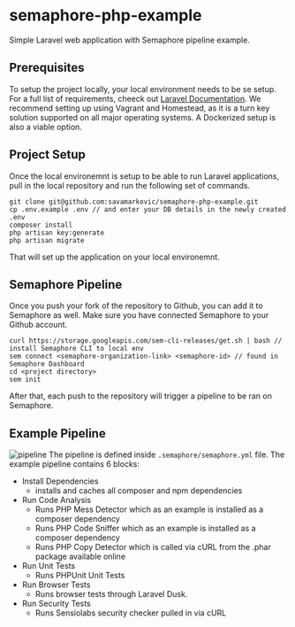 # semaphore-php-example

Simple Laravel web application with Semaphore pipeline example.

## Prerequisites

To setup the project locally, your local environment needs to be se setup. For a full list of requirements, 
cheeck out [Laravel Documentation](https://laravel.com/docs/5.7#server-requirements).
We recommend setting up using Vagrant and Homestead, as it is a turn key solution supported on all major operating systems. 
A Dockerized setup is also a viable option. 

## Project Setup

Once the local environemnt is setup to be able to run Laravel applications, pull in the local repository and run the following
set of commands.

```
git clone git@github.com:savamarkovic/semaphore-php-example.git
cp .env.example .env // and enter your DB details in the newly created .env
composer install
php artisan key:generate
php artisan migrate

```
That will set up the application on your local environemnt. 

## Semaphore Pipeline

Once you push your fork of the repository to Github, you can add it to Semaphore as well. Make sure you have connected Semaphore
to your Github account.
```
curl https://storage.googleapis.com/sem-cli-releases/get.sh | bash // install Semaphore CLI to local env
sem connect <semaphore-organization-link> <semaphore-id> // found in Semaphore Dashboard
cd <project directory>
sem init
```
After that, each push to the repository will trigger a pipeline to be ran on Semaphore.

## Example Pipeline
![pipeline](https://i.imgur.com/mg1bcsQ.png)
The pipeline is defined inside `.semaphore/semaphore.yml` file.
The example pipeline contains 6 blocks:
 - Install Dependencies 
    -  installs and caches all composer and npm dependencies
 - Run Code Analysis 
    - Runs PHP Mess Detector which as an example is installed as a composer dependency
    - Runs PHP Code Sniffer which as an example is installed as a composer dependency
    - Runs PHP Copy Detector which is called via cURL from the .phar package available online
 - Run Unit Tests
    - Runs PHPUnit Unit Tests
 - Run Browser Tests
    - Runs browser tests through Laravel Dusk. 
 - Run Security Tests
    - Runs Sensiolabs security checker pulled in via cURL

